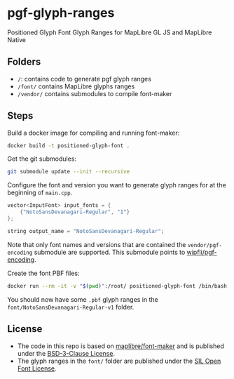 # pgf-glyph-ranges

Positioned Glyph Font Glyph Ranges for MapLibre GL JS and MapLibre Native

## Folders

- `/`: contains code to generate pgf glyph ranges
- `/font/` contains MapLibre glyphs ranges
- `/vendor/` contains submodules to compile font-maker

## Steps

Build a docker image for compiling and running font-maker:

```bash
docker build -t positioned-glyph-font .
```

Get the git submodules:

```bash
git submodule update --init --recursive
```

Configure the font and version you want to generate glyph ranges for at the beginning of `main.cpp`.

```cpp
vector<InputFont> input_fonts = {
    {"NotoSansDevanagari-Regular", "1"}
};

string output_name = "NotoSansDevanagari-Regular";
```

Note that only font names and versions that are contained the `vendor/pgf-encoding` submodule are supported. This submodule points to [wipfli/pgf-encoding](https://github.com/wipfli/pgf-encoding).


Create the font PBF files:

```bash
docker run --rm -it -v "$(pwd)":/root/ positioned-glyph-font /bin/bash /root/run.sh
```

You should now have some `.pbf` glyph ranges in the `font/NotoSansDevanagari-Regular-v1` folder.

## License

- The code in this repo is based on [maplibre/font-maker](https://github.com/maplibre/font-maker) and is published under the [BSD-3-Clause License](./LICENSE.txt).
- The glyph ranges in the `font/` folder are published under the [SIL Open Font License](./font/OFL.txt).
